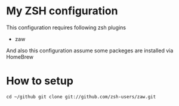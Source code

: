 # My ZSH configuration

This configuration requires following zsh plugins

  * zaw

And also this configuration assume some packeges are installed via HomeBrew

# How to setup

`
cd ~/github
git clone git://github.com/zsh-users/zaw.git
`
